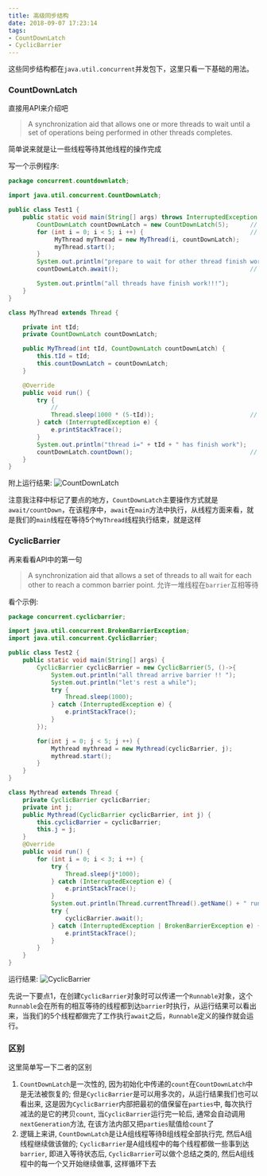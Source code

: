 ```yaml
---
title: 高级同步结构
date: 2018-09-07 17:23:14
tags:
- CountDownLatch
- CyclicBarrier
---
```


这些同步结构都在`java.util.concurrent`并发包下，这里只看一下基础的用法。

### CountDownLatch

直接用API来介绍吧
>A synchronization aid that allows one or more threads to wait until a set of operations being performed in other threads completes.
<!--more-->
简单说来就是让一些线程等待其他线程的操作完成

写一个示例程序:

``` java
package concurrent.countdownlatch;

import java.util.concurrent.CountDownLatch;

public class Test1 {
    public static void main(String[] args) throws InterruptedException {
        CountDownLatch countDownLatch = new CountDownLatch(5);      // 这里一般对应的操作数，这是几，就要有几次countDown操作
        for (int i = 0; i < 5; i ++) {                              // 新建5个线程跑起来
             MyThread myThread = new MyThread(i, countDownLatch);
             myThread.start();
        }
        System.out.println("prepare to wait for other thread finish work...");
        countDownLatch.await();                                     // 要点1

        System.out.println("all threads have finish work!!!");
    }
}

class MyThread extends Thread {

    private int tId;
    private CountDownLatch countDownLatch;

    public MyThread(int tId, CountDownLatch countDownLatch) {
        this.tId = tId;
        this.countDownLatch = countDownLatch;
    }

    @Override
    public void run() {
        try {
            //
            Thread.sleep(1000 * (5-tId));                           // 模拟工作, 不要介意为啥这样写
        } catch (InterruptedException e) {
            e.printStackTrace();
        }
        System.out.println("thread i=" + tId + " has finish work");
        countDownLatch.countDown();                                 // 要点2
    }
}
```

附上运行结果:
![CountDownLatch](fig1.gif)

注意我注释中标记了要点的地方，`CountDownLatch`主要操作方式就是`await/countDown`，在该程序中，`await`在`main`方法中执行，从线程方面来看，就是我们的`main`线程在等待5个`MyThread`线程执行结束，就是这样

### CyclicBarrier

再来看看API中的第一句
>A synchronization aid that allows a set of threads to all wait for each other to reach a common barrier point.
允许一堆线程在`barrier`互相等待

看个示例:

``` java
package concurrent.cyclicbarrier;

import java.util.concurrent.BrokenBarrierException;
import java.util.concurrent.CyclicBarrier;

public class Test2 {
    public static void main(String[] args) {
        CyclicBarrier cyclicBarrier = new CyclicBarrier(5, ()->{            // 要点1
            System.out.println("all thread arrive barrier !! ");
            System.out.println("let's rest a while");
            try {
                Thread.sleep(1000);
            } catch (InterruptedException e) {
                e.printStackTrace();
            }
        });

        for(int j = 0; j < 5; j ++) {
            Mythread mythread = new Mythread(cyclicBarrier, j);
            mythread.start();
        }
    }
}

class Mythread extends Thread {
    private CyclicBarrier cyclicBarrier;
    private int j;                                                          // 休息时间
    public Mythread(CyclicBarrier cyclicBarrier, int j) {
        this.cyclicBarrier = cyclicBarrier;
        this.j = j;
    }
    @Override
    public void run() {
        for (int i = 0; i < 3; i ++) {
            try {
                Thread.sleep(j*1000);                                       // 模拟工作
            } catch (InterruptedException e) {
                e.printStackTrace();
            }
            System.out.println(Thread.currentThread().getName() + " run i=" + i);
            try {
                cyclicBarrier.await();                                      // 要点2
            } catch (InterruptedException | BrokenBarrierException e) {
                e.printStackTrace();
            }
        }
    }
}
```

运行结果:
![CyclicBarrier](fig2.gif)

先说一下要点1，在创建`CyclicBarrier`对象时可以传递一个`Runnable`对象，这个`Runnable`会在所有的相互等待的线程都到达`barrier`时执行，从运行结果可以看出来，当我们的5个线程都做完了工作执行`await`之后，`Runnable`定义的操作就会运行。

### 区别

这里简单写一下二者的区别

 1. `CountDownLatch`是一次性的, 因为初始化中传递的`count`在`CountDownLatch`中是无法被恢复的; 但是`CyclicBarrier`是可以用多次的，从运行结果我们也可以看出来, 这是因为`CyclicBarrier`内部把最初的值保留在`parties`中, 每次执行减法的是它的拷贝`count`, 当`CyclicBarrier`运行完一轮后, 通常会自动调用`nextGeneration`方法, 在该方法内部又把`parties`赋值给`count`了
 2. 逻辑上来讲, `CountDownLatch`是让A组线程等待B组线程全部执行完, 然后A组线程继续做该做的; `CyclicBarrier`是A组线程中的每个线程都做一些事到达`barrier`, 即进入等待状态后, `CyclicBarrier`可以做个总结之类的, 然后A组线程中的每一个又开始继续做事, 这样循环下去
